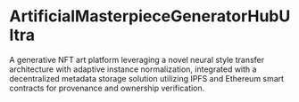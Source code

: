 # ArtificialMasterpieceGeneratorHubUltra
A generative NFT art platform leveraging a novel neural style transfer architecture with adaptive instance normalization, integrated with a decentralized metadata storage solution utilizing IPFS and Ethereum smart contracts for provenance and ownership verification.

